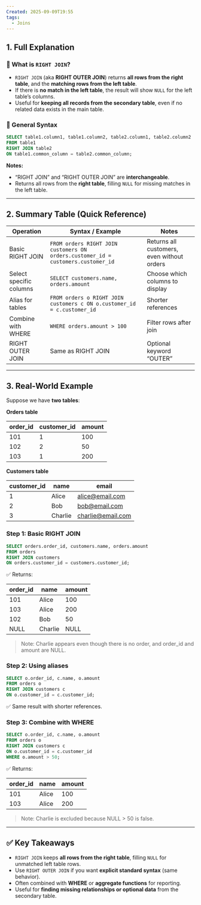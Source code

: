 ```yaml
---
Created: 2025-09-09T19:55
tags:
  - Joins
---
```

## 1. Full Explanation

### 🔹 What is `RIGHT JOIN`?

- `RIGHT JOIN` (aka **RIGHT OUTER JOIN**) returns **all rows from the right table**, and the **matching rows from the left table**.
- If there is **no match in the left table**, the result will show `NULL` for the left table’s columns.
- Useful for **keeping all records from the secondary table**, even if no related data exists in the main table.

### 🔹 General Syntax

```SQL
SELECT table1.column1, table1.column2, table2.column1, table2.column2
FROM table1
RIGHT JOIN table2
ON table1.common_column = table2.common_column;

```

**Notes:**

- “RIGHT JOIN” and “RIGHT OUTER JOIN” are **interchangeable**.
- Returns all rows from the **right table**, filling `NULL` for missing matches in the left table.

---

## 2. Summary Table (Quick Reference)

|Operation|Syntax / Example|Notes|
|---|---|---|
|Basic RIGHT JOIN|`FROM orders RIGHT JOIN customers ON orders.customer_id = customers.customer_id`|Returns all customers, even without orders|
|Select specific columns|`SELECT customers.name, orders.amount`|Choose which columns to display|
|Alias for tables|`FROM orders o RIGHT JOIN customers c ON o.customer_id = c.customer_id`|Shorter references|
|Combine with WHERE|`WHERE orders.amount > 100`|Filter rows after join|
|RIGHT OUTER JOIN|Same as RIGHT JOIN|Optional keyword “OUTER”|

---

## 3. Real-World Example

Suppose we have **two tables**:

**Orders table**

|order_id|customer_id|amount|
|---|---|---|
|101|1|100|
|102|2|50|
|103|1|200|

**Customers table**

|customer_id|name|email|
|---|---|---|
|1|Alice|alice@email.com|
|2|Bob|bob@email.com|
|3|Charlie|charlie@email.com|

### Step 1: Basic RIGHT JOIN

```SQL
SELECT orders.order_id, customers.name, orders.amount
FROM orders
RIGHT JOIN customers
ON orders.customer_id = customers.customer_id;

```

✅ Returns:

|order_id|name|amount|
|---|---|---|
|101|Alice|100|
|103|Alice|200|
|102|Bob|50|
|NULL|Charlie|NULL|

> Note: Charlie appears even though there is no order, and order_id and amount are NULL.

### Step 2: Using aliases

```SQL
SELECT o.order_id, c.name, o.amount
FROM orders o
RIGHT JOIN customers c
ON o.customer_id = c.customer_id;

```

✅ Same result with shorter references.

### Step 3: Combine with WHERE

```SQL
SELECT o.order_id, c.name, o.amount
FROM orders o
RIGHT JOIN customers c
ON o.customer_id = c.customer_id
WHERE o.amount > 50;

```

✅ Returns:

|order_id|name|amount|
|---|---|---|
|101|Alice|100|
|103|Alice|200|

> Note: Charlie is excluded because NULL > 50 is false.

---

## ✅ Key Takeaways

- `RIGHT JOIN` keeps **all rows from the right table**, filling `NULL` for unmatched left table rows.
- Use `RIGHT OUTER JOIN` if you want **explicit standard syntax** (same behavior).
- Often combined with **WHERE** or **aggregate functions** for reporting.
- Useful for **finding missing relationships or optional data** from the secondary table.